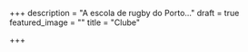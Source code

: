 +++
description = "A escola de rugby do Porto..."
draft = true
featured_image = ""
title = "Clube"

+++
